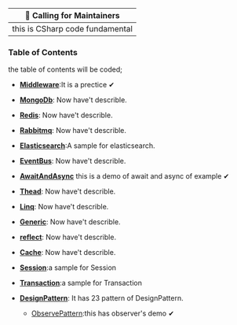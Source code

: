 ﻿| :mega: Calling for Maintainers |
|--------------|
| this is CSharp code fundamental  |

### Table of Contents

the table of contents will be coded;

- [**Middleware**](http://localhost):It is a prectice ✔

- [**MongoDb**](https://localhost): Now have't describle.
- [**Redis**](https://localhost): Now have't describle.
- [**Rabbitmq**](https://localhost): Now have't describle.
- [**Elasticsearch**](https://localhost):A sample for elasticsearch.

- [**EventBus**](https://localhost): Now have't describle.

- [**AwaitAndAsync**](https://github.com/sevenNightL/CSharpCoding/tree/master/AwaitAsyncDemo/demo1/AwaitAsyncDemo1) this is a demo of await and async of example ✔
- [**Thead**](https://localhost): Now have't describle.

- [**Linq**](https://localhost): Now have't describle.
- [**Generic**](https://localhost): Now have't describle.
- [**reflect**](https://localhost): Now have't describle.

- [**Cache**](https://localhost): Now have't describle.
- [**Session**](https://localhost):a sample for Session
- [**Transaction**](https://localhost):a sample for Transaction

- [**DesignPattern**](http://localhost): It has 23 pattern of DesignPattern.
  * [ObservePattern](https://github.com/sevenNightL/CSharpCoding/tree/master/DesignPattern/ObserverPattern):this has observer's demo ✔



